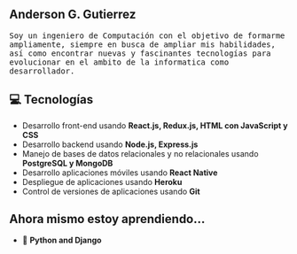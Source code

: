 <h2> Anderson G. Gutierrez</h2>

<samp>Soy un ingeniero de Computación con el objetivo de formarme ampliamente, siempre en busca de ampliar mis habilidades, así como encontrar nuevas y fascinantes tecnologías para evolucionar en el ambito de la informatica como desarrollador.</samp>

## 💻 Tecnologías

- Desarrollo front-end usando **React.js, Redux.js, HTML con JavaScript y CSS**
- Desarrollo backend usando **Node.js, Express.js**
- Manejo de bases de datos relacionales y no relacionales usando **PostgreSQL y MongoDB**
- Desarrollo aplicaciones móviles usando **React Native**
- Despliegue de aplicaciones usando **Heroku**
- Control de versiones de aplicaciones usando **Git**

## Ahora mismo estoy aprendiendo...

- :snake: **Python and Django**
